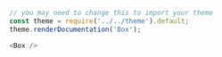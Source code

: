 ```javascript
// you may need to change this to import your theme
const theme = require('../../theme').default;
theme.renderDocumentation('Box');
```

```javascript
<Box />
```
